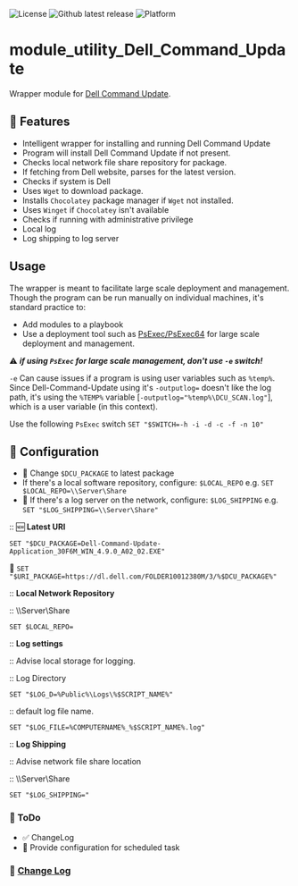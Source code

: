 ![License](https://img.shields.io/github/license/DavidGeeraerts/module_utility_Dell_Command_Update) ![Github latest release](https://img.shields.io/github/v/release/DavidGeeraerts/module_utility_Dell_Command_Update) ![Platform](https://img.shields.io/badge/platform-win11%20%7C%20win10-lightgrey)

# module_utility_Dell_Command_Update

Wrapper module for [Dell Command Update](https://www.dell.com/support/kbdoc/en-us/000177325/dell-command-update).

## :ferris_wheel: Features

- Intelligent wrapper for installing and running Dell Command Update
- Program will install Dell Command Update if not present.
- Checks local network file share repository for package.
- If fetching from Dell website, parses for the latest version.
- Checks if system is Dell
- Uses `Wget` to download package.
- Installs `Chocolatey` package manager if `Wget` not installed.
- Uses `Winget` if `Chocolatey` isn't available
- Checks if running with administrative privilege
- Local log
- Log shipping to log server

## Usage

The wrapper is meant to facilitate large scale deployment and management.
Though the program can be run manually on individual machines, it's standard practice to:

- Add modules to a playbook
- Use a deployment tool such as [PsExec/PsExec64](https://docs.microsoft.com/en-us/sysinternals/downloads/psexec) for large scale deployment and management.

:warning: ***if using `PsExec` for large scale management, don't use `-e` switch!***

`-e` Can cause issues if a program is using user variables such as `%temp%`.
Since Dell-Command-Update using it's `-outputlog=` doesn't like the log path, it's using the `%TEMP%` variable [`-outputlog="%temp%\DCU_SCAN.log"`], which is a user variable (in this context).

Use the following `PsExec` switch `SET "$SWITCH=-h -i -d -c -f -n 10"`


## :wrench: Configuration

- :gift: Change `$DCU_PACKAGE` to latest package 
- If there's a local software repository, configure: `$LOCAL_REPO` e.g. `SET $LOCAL_REPO=\\Server\Share`
- :satellite: If there's a log server on the network, configure: `$LOG_SHIPPING` e.g. `SET "$LOG_SHIPPING=\\Server\Share"`


::	:new: **Latest URI**

`SET "$DCU_PACKAGE=Dell-Command-Update-Application_30F6M_WIN_4.9.0_A02_02.EXE"`

:link: `SET "$URI_PACKAGE=https://dl.dell.com/FOLDER10012380M/3/%$DCU_PACKAGE%"`

:: **Local Network Repository**

::	\\\Server\Share

`SET $LOCAL_REPO=`

:: **Log settings**

::	Advise local storage for logging.

::	Log Directory

`SET "$LOG_D=%Public%\Logs\%$SCRIPT_NAME%"`

::	default log file name.

`SET "$LOG_FILE=%COMPUTERNAME%_%$SCRIPT_NAME%.log"`

:: **Log Shipping**

::	Advise network file share location

::	\\\Server\Share

`SET "$LOG_SHIPPING="`


### :calendar: ToDo

- :white_check_mark: ChangeLog
- :black_square_button: Provide configuration for scheduled task

### :notebook: [Change Log](./ChangeLog.md)


